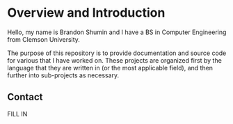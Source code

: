 # Overview and Introduction

Hello, my name is Brandon Shumin and I have a BS in Computer Engineering from Clemson University.

The purpose of this repository is to provide documentation and source code for various that I have worked on. These projects are organized first by the language that they are written in (or the most applicable field), and then further into sub-projects as necessary.



## Contact

FILL IN
